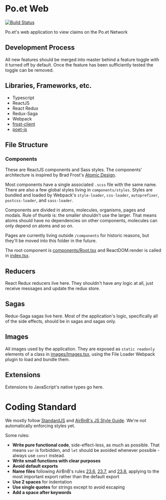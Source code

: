 # Po.et Web

[![Build Status](https://travis-ci.org/poetapp/explorer-web.svg?branch=master)](https://travis-ci.org/poetapp/explorer-web)

Po.et's web application to view claims on the Po.et Network

## Development Process
All new features should be merged into master behind a feature toggle with it turned off by default. Once the feature has been sufficiently tested the toggle can be removed.

## Libraries, Frameworks, etc.
- Typescript
- ReactJS
- React Redux
- Redux-Saga
- Webpack
- [frost-client](https://github.com/poetapp/frost-client)
- [poet-js](https://github.com/poetapp/poet-js)

## File Structure

### Components

These are ReactJS components and Sass styles. The components' architecture is inspired by Brad Frost's [Atomic Design](http://bradfrost.com/blog/post/atomic-web-design/).

Most components have a single associated `.scss` file with the same name. There are also a few global styles living in `components/styles`. Styles are bundled and loaded by Webpack's `style-loader`, `css-loader`, `autoprefixer`, `postcss-loader`, and `sass-loader`.

Components are divided in atoms, molecules, organisms, pages and modals. Rule of thumb is: the smaller shouldn't use the larger. That means atoms should have no dependencies on other components, molecules can only depend on atoms and so on.

Pages are currently living outside `/components` for historic reasons, but they'll be moved into this folder in the future.

The root component is [components/Root.tsx](./src/components/Root.tsx) and ReactDOM.render is called in [index.tsx](./src/index.tsx).

## Reducers

React Redux reducers live here. They shouldn't have any logic at all, just receive messages and update the redux store.

## Sagas

Redux-Saga sagas live here. Most of the application's logic, specifically all of the side effects, should be in sagas and sagas only.

## Images

All images used by the application. They are exposed as `static readonly` elements of a class in [images/Images.tsx](./src/images/Images.tsx), using the File Loader Webpack plugin to load and bundle them.

## Extensions

Extensions to JavaScript's native types go here.

# Coding Standard

We mostly follow [StandardJS](https://standardjs.com/) and [AirBnB's JS Style Guide](https://github.com/airbnb/javascript). We're not automatically enforcing styles yet.

Some rules:

- **Write pure functional code**, side-effect-less, as much as possible. That means `var` is forbidden, and `let` should be avoided whenever possible - always use `const` instead.
- **Write small functions with clear purposes**
- **Avoid default exports**
- **Name files** following AirBnB's rules [23.6](https://github.com/airbnb/javascript#naming--filename-matches-export), [23.7](https://github.com/airbnb/javascript#naming--camelCase-default-export), and [23.8](https://github.com/airbnb/javascript#naming--PascalCase-singleton), applying to the most important export rather than the default export
- **Use 2 spaces** for indentation
- **Use single quotes** for strings except to avoid escaping
- **Add a space after keywords**
